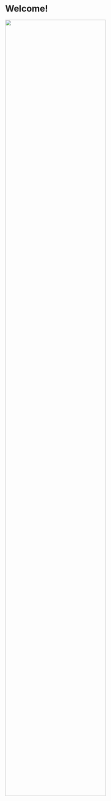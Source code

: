 # Welcome!

<img width="80%" src="![Object_Detection_LR](https://user-images.githubusercontent.com/88100984/147994215-3de6cfa6-64a5-42b1-afdc-9a5cf12ed81f.gif)"/>

